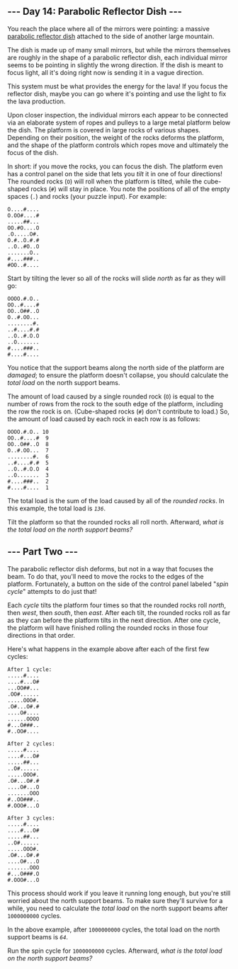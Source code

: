 ## --- Day 14: Parabolic Reflector Dish ---

You reach the place where all of the mirrors were pointing: a massive
<a href="https://en.wikipedia.org/wiki/Parabolic_reflector"
target="_blank">parabolic reflector dish</a>
<span title="Why, where do you attach YOUR massive parabolic reflector dishes?">attached</span>
to the side of another large mountain.

The dish is made up of many small mirrors, but while the mirrors
themselves are roughly in the shape of a parabolic reflector dish, each
individual mirror seems to be pointing in slightly the wrong direction.
If the dish is meant to focus light, all it's doing right now is sending
it in a vague direction.

This system must be what provides the energy for the lava! If you focus
the reflector dish, maybe you can go where it's pointing and use the
light to fix the lava production.

Upon closer inspection, the individual mirrors each appear to be
connected via an elaborate system of ropes and pulleys to a large metal
platform below the dish. The platform is covered in large rocks of
various shapes. Depending on their position, the weight of the rocks
deforms the platform, and the shape of the platform controls which ropes
move and ultimately the focus of the dish.

In short: if you move the rocks, you can focus the dish. The platform
even has a control panel on the side that lets you *tilt* it in one of
four directions! The rounded rocks (`O`) will roll when the platform is
tilted, while the cube-shaped rocks (`#`) will stay in place. You note
the positions of all of the empty spaces (`.`) and rocks (your puzzle
input). For example:

    O....#....
    O.OO#....#
    .....##...
    OO.#O....O
    .O.....O#.
    O.#..O.#.#
    ..O..#O..O
    .......O..
    #....###..
    #OO..#....

Start by tilting the lever so all of the rocks will slide *north* as far
as they will go:

    OOOO.#.O..
    OO..#....#
    OO..O##..O
    O..#.OO...
    ........#.
    ..#....#.#
    ..O..#.O.O
    ..O.......
    #....###..
    #....#....

You notice that the support beams along the north side of the platform
are *damaged*; to ensure the platform doesn't collapse, you should
calculate the *total load* on the north support beams.

The amount of load caused by a single rounded rock (`O`) is equal to the
number of rows from the rock to the south edge of the platform,
including the row the rock is on. (Cube-shaped rocks (`#`) don't
contribute to load.) So, the amount of load caused by each rock in each
row is as follows:

    OOOO.#.O.. 10
    OO..#....#  9
    OO..O##..O  8
    O..#.OO...  7
    ........#.  6
    ..#....#.#  5
    ..O..#.O.O  4
    ..O.......  3
    #....###..  2
    #....#....  1

The total load is the sum of the load caused by all of the *rounded
rocks*. In this example, the total load is *`136`*.

Tilt the platform so that the rounded rocks all roll north. Afterward,
*what is the total load on the north support beams?*

## --- Part Two ---

The parabolic reflector dish deforms, but not in a way that focuses the
beam. To do that, you'll need to move the rocks to the edges of the
platform. Fortunately, a button on the side of the control panel labeled
"*spin cycle*" attempts to do just that!

Each *cycle* tilts the platform four times so that the rounded rocks
roll *north*, then *west*, then *south*, then *east*. After each tilt,
the rounded rocks roll as far as they can before the platform tilts in
the next direction. After one cycle, the platform will have finished
rolling the rounded rocks in those four directions in that order.

Here's what happens in the example above after each of the first few
cycles:

    After 1 cycle:
    .....#....
    ....#...O#
    ...OO##...
    .OO#......
    .....OOO#.
    .O#...O#.#
    ....O#....
    ......OOOO
    #...O###..
    #..OO#....

    After 2 cycles:
    .....#....
    ....#...O#
    .....##...
    ..O#......
    .....OOO#.
    .O#...O#.#
    ....O#...O
    .......OOO
    #..OO###..
    #.OOO#...O

    After 3 cycles:
    .....#....
    ....#...O#
    .....##...
    ..O#......
    .....OOO#.
    .O#...O#.#
    ....O#...O
    .......OOO
    #...O###.O
    #.OOO#...O

This process should work if you leave it running long enough, but you're
still worried about the north support beams. To make sure they'll
survive for a while, you need to calculate the *total load* on the north
support beams after `1000000000` cycles.

In the above example, after `1000000000` cycles, the total load on the
north support beams is *`64`*.

Run the spin cycle for `1000000000` cycles. Afterward, *what is the
total load on the north support beams?*
